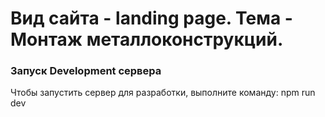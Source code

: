 # Вид сайта - landing page. Тема - Монтаж металлоконструкций.

### Запуск Development сервера

Чтобы запустить сервер для разработки, выполните команду:
npm run dev
